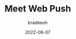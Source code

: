 ---
author: bradeeoh
date: 2022-06-07
permalink: false
publisher: webkit
tags:
  - user-agents
  - apis
  - support
  - standards
target_url: https://webkit.org/blog/12945/meet-web-push/
title: Meet Web Push
---